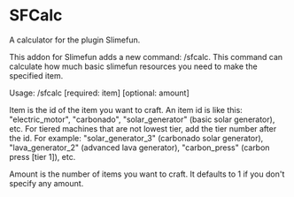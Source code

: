 # SFCalc
A calculator for the plugin Slimefun.

This addon for Slimefun adds a new command: /sfcalc. This command can calculate how much basic slimefun resources you need to make the specified item.

Usage: /sfcalc [required: item] [optional: amount]

Item is the id of the item you want to craft. An item id is like this: "electric_motor", "carbonado", "solar_generator" (basic solar generator), etc. For tiered machines that are not lowest tier, add the tier number after the id. For example: "solar_generator_3" (carbonado solar generator), "lava_generator_2" (advanced lava generator), "carbon_press" (carbon press [tier 1]), etc.

Amount is the number of items you want to craft. It defaults to 1 if you don't specify any amount.
